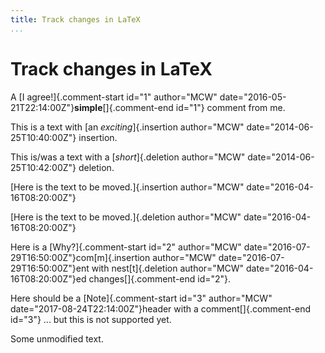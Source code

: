 ```yaml
---
title: Track changes in LaTeX
...
```


# Track changes in LaTeX

A [I agree!]{.comment-start id="1" author="MCW" date="2016-05-21T22:14:00Z"}**simple**[]{.comment-end id="1"} comment from me.

This is a text with [an *exciting*]{.insertion author="MCW" date="2014-06-25T10:40:00Z"} insertion.

This is/was a text with a [*short*]{.deletion author="MCW" date="2014-06-25T10:42:00Z"} deletion.

[Here is the text to be moved.]{.insertion author="MCW" date="2016-04-16T08:20:00Z"}

[Here is the text to be moved.]{.deletion author="MCW" date="2016-04-16T08:20:00Z"}

Here is a [Why?]{.comment-start id="2" author="MCW" date="2016-07-29T16:50:00Z"}com[m]{.insertion author="MCW" date="2016-07-29T16:50:00Z"}ent with nest[t]{.deletion author="MCW" date="2016-04-16T08:20:00Z"}ed changes[]{.comment-end id="2"}.

Here should be a [Note]{.comment-start id="3" author="MCW" date="2017-08-24T22:14:00Z"}header with a comment[]{.comment-end id="3"} ... but this is not supported yet.

Some unmodified text.
